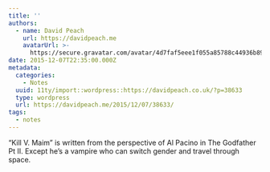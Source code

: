 ```yaml
---
title: ''
authors:
  - name: David Peach
    url: https://davidpeach.me
    avatarUrl: >-
      https://secure.gravatar.com/avatar/4d7faf5eee1f055a85788c44936b8995eaab6dfb004e7854ec747ccb272e91ee?s=96&d=mm&r=g
date: 2015-12-07T22:35:00.000Z
metadata:
  categories:
    - Notes
  uuid: 11ty/import::wordpress::https://davidpeach.co.uk/?p=38633
  type: wordpress
  url: https://davidpeach.me/2015/12/07/38633/
tags:
  - notes
---
```

“Kill V. Maim” is written from the perspective of Al Pacino in The Godfather Pt II. Except he’s a vampire who can switch gender and travel through space.
